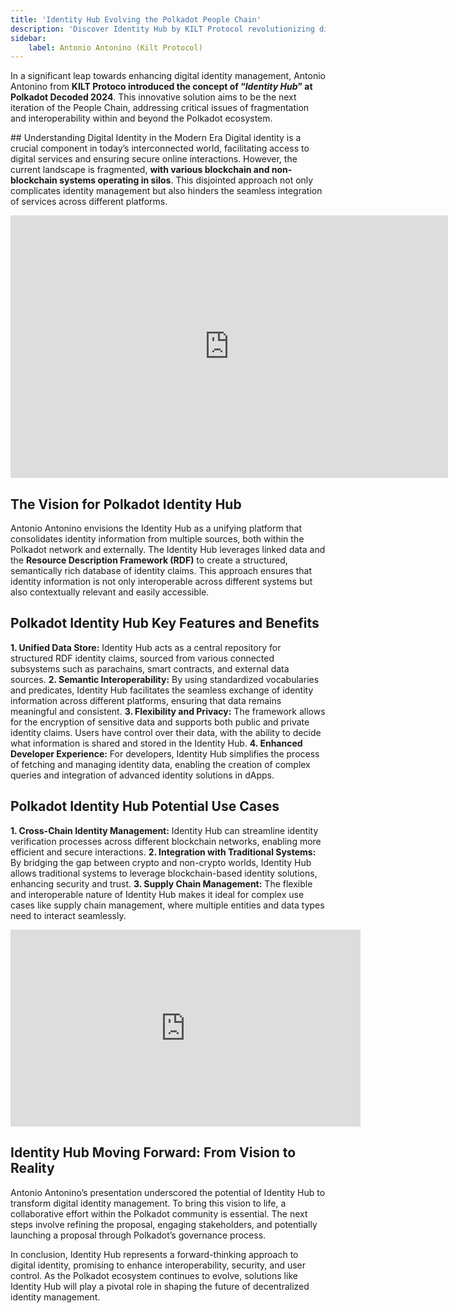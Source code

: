 ```yaml
---
title: 'Identity Hub Evolving the Polkadot People Chain'
description: 'Discover Identity Hub by KILT Protocol revolutionizing digital identity with seamless interoperability and enhanced security within the Polkadot ecosystem.'
sidebar:
    label: Antonio Antonino (Kilt Protocol)
---
```

In a significant leap towards enhancing digital identity management, Antonio Antonino from **KILT Protoco introduced the concept of “*Identity Hub*” at Polkadot Decoded 2024**. This innovative solution aims to be the next iteration of the People Chain, addressing critical issues of fragmentation and interoperability within and beyond the Polkadot ecosystem.

## Understanding Digital Identity in the Modern Era
Digital identity is a crucial component in today’s interconnected world, facilitating access to digital services and ensuring secure online interactions. However, the current landscape is fragmented, **with various blockchain and non-blockchain systems operating in silos**. This disjointed approach not only complicates identity management but also hinders the seamless integration of services across different platforms.

<iframe allowfullscreen="allowfullscreen" frameborder="0" height="420" src="https://docs.google.com/presentation/d/e/2PACX-1vQaBM61kZrFOVbviH-RjiVKL6lqgBYr3oWVziPjaLVtfukU6enU3bRa7htSyxFqoSwdfiN2iCEhAJqu/embed?start=false&loop=false&delayms=60000" width="700"></iframe>

## The Vision for Polkadot Identity Hub
Antonio Antonino envisions the Identity Hub as a unifying platform that consolidates identity information from multiple sources, both within the Polkadot network and externally. The Identity Hub leverages linked data and the **Resource Description Framework (RDF)** to create a structured, semantically rich database of identity claims. This approach ensures that identity information is not only interoperable across different systems but also contextually relevant and easily accessible.

## Polkadot Identity Hub Key Features and Benefits
**1. Unified Data Store:** Identity Hub acts as a central repository for structured RDF identity claims, sourced from various connected subsystems such as parachains, smart contracts, and external data sources.
**2. Semantic Interoperability:** By using standardized vocabularies and predicates, Identity Hub facilitates the seamless exchange of identity information across different platforms, ensuring that data remains meaningful and consistent.
**3. Flexibility and Privacy:** The framework allows for the encryption of sensitive data and supports both public and private identity claims. Users have control over their data, with the ability to decide what information is shared and stored in the Identity Hub.
**4. Enhanced Developer Experience:** For developers, Identity Hub simplifies the process of fetching and managing identity data, enabling the creation of complex queries and integration of advanced identity solutions in dApps.

## Polkadot Identity Hub Potential Use Cases
**1. Cross-Chain Identity Management:** Identity Hub can streamline identity verification processes across different blockchain networks, enabling more efficient and secure interactions.
**2. Integration with Traditional Systems:** By bridging the gap between crypto and non-crypto worlds, Identity Hub allows traditional systems to leverage blockchain-based identity solutions, enhancing security and trust.
**3. Supply Chain Management:** The flexible and interoperable nature of Identity Hub makes it ideal for complex use cases like supply chain management, where multiple entities and data types need to interact seamlessly.

<iframe allowfullscreen="allowfullscreen" frameborder="0" height="315" src="https://www.youtube.com/embed/Kn96bAwf8K0?si=EJNrD-DHS3MfIGwL" title="YouTube video player" width="560"></iframe>

## Identity Hub Moving Forward: From Vision to Reality
Antonio Antonino’s presentation underscored the potential of Identity Hub to transform digital identity management. To bring this vision to life, a collaborative effort within the Polkadot community is essential. The next steps involve refining the proposal, engaging stakeholders, and potentially launching a proposal through Polkadot’s governance process.

In conclusion, Identity Hub represents a forward-thinking approach to digital identity, promising to enhance interoperability, security, and user control. As the Polkadot ecosystem continues to evolve, solutions like Identity Hub will play a pivotal role in shaping the future of decentralized identity management.